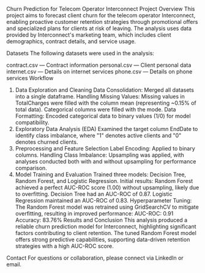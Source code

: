 Churn Prediction for Telecom Operator Interconnect
Project Overview
This project aims to forecast client churn for the telecom operator Interconnect, enabling proactive customer retention strategies through promotional offers and specialized plans for clients at risk of leaving. The analysis uses data provided by Interconnect's marketing team, which includes client demographics, contract details, and service usage.

Datasets
The following datasets were used in the analysis:

contract.csv — Contract information
personal.csv — Client personal data
internet.csv — Details on internet services
phone.csv — Details on phone services
Workflow
1. Data Exploration and Cleaning
Data Consolidation: Merged all datasets into a single dataframe.
Handling Missing Values:
Missing values in TotalCharges were filled with the column mean (representing ~0.15% of total data).
Categorical columns were filled with the mode.
Data Formatting: Encoded categorical data to binary values (1/0) for model compatibility.
2. Exploratory Data Analysis (EDA)
Examined the target column EndDate to identify class imbalance, where "1" denotes active clients and "0" denotes churned clients.
3. Preprocessing and Feature Selection
Label Encoding: Applied to binary columns.
Handling Class Imbalance: Upsampling was applied, with analyses conducted both with and without upsampling for performance comparison.
4. Model Training and Evaluation
Trained three models: Decision Tree, Random Forest, and Logistic Regression.
Initial results:
Random Forest achieved a perfect AUC-ROC score (1.00) without upsampling, likely due to overfitting.
Decision Tree had an AUC-ROC of 0.87.
Logistic Regression maintained an AUC-ROC of 0.83.
Hyperparameter Tuning: The Random Forest model was retrained using GridSearchCV to mitigate overfitting, resulting in improved performance:
AUC-ROC: 0.91
Accuracy: 83.76%
Results and Conclusion
This analysis produced a reliable churn prediction model for Interconnect, highlighting significant factors contributing to client retention. The tuned Random Forest model offers strong predictive capabilities, supporting data-driven retention strategies with a high AUC-ROC score.

Contact
For questions or collaboration, please connect via LinkedIn or email.


